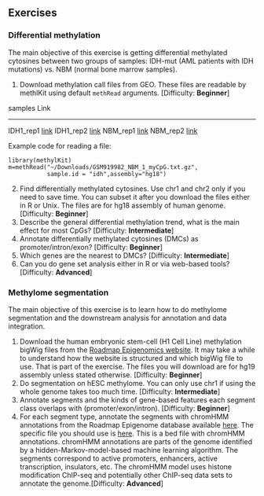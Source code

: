 ## Exercises

### Differential methylation
The main objective of this exercise is getting differential methylated cytosines between two groups of samples: IDH-mut (AML patients with IDH mutations) vs. NBM (normal bone marrow samples).

1. Download methylation call files from GEO. These files are readable by methlKit using default `methRead` arguments. [Difficulty: **Beginner**]

samples     Link      
-------     ------  
IDH1_rep1    [link](https://www.ncbi.nlm.nih.gov/geo/download/?acc=GSM919990&format=file&file=GSM919990%5FIDH%2Dmut%5F1%5FmyCpG%2Etxt%2Egz) 
IDH1_rep2    [link](https://www.ncbi.nlm.nih.gov/geo/download/?acc=GSM919991&format=file&file=GSM919991%5FIDH%5Fmut%5F2%5FmyCpG%2Etxt%2Egz) 
NBM_rep1     [link](https://www.ncbi.nlm.nih.gov/geo/download/?acc=GSM919982&format=file&file=GSM919982%5FNBM%5F1%5FmyCpG%2Etxt%2Egz)
NBM_rep2     [link](https://www.ncbi.nlm.nih.gov/geo/download/?acc=GSM919984&format=file&file=GSM919984%5FNBM%5F2%5FRep1%5FmyCpG%2Etxt%2Egz)

Example code for reading a file:
```{r exaReadMethExercise, eval=FALSE}
library(methylKit)
m=methRead("~/Downloads/GSM919982_NBM_1_myCpG.txt.gz",
           sample.id = "idh",assembly="hg18")
```

2. Find differentially methylated cytosines. Use chr1 and chr2 only if you need to save time. You can subset it after you download the files either in R or Unix. The files are for hg18 assembly of human genome. [Difficulty: **Beginner**]
3. Describe the general differential methylation trend, what is the main effect for most CpGs? [Difficulty: **Intermediate**]
4. Annotate differentially methylated cytosines (DMCs) as promoter/intron/exon? [Difficulty: **Beginner**]
5. Which genes are the nearest to DMCs? [Difficulty: **Intermediate**]
6. Can you do gene set analysis either in R or via web-based tools? [Difficulty: **Advanced**]



### Methylome segmentation
The main objective of this exercise is to learn how to do methylome segmentation and the downstream analysis for annotation and data integration.

1. Download the human embryonic stem-cell (H1 Cell Line) methylation bigWig files from the [Roadmap Epigenomics website](http://egg2.wustl.edu/roadmap/web_portal/processed_data.html#MethylData). It may take a while to understand how the website is structured and which bigWig file to use. That is part of the exercise. The files you will download are for hg19 assembly unless stated otherwise. [Difficulty: **Beginner**]
2. Do segmentation on hESC methylome. You can only use chr1 if using the whole genome takes too much time. [Difficulty: **Intermediate**]
3. Annotate segments and the kinds of gene-based features each segment class overlaps with (promoter/exon/intron). [Difficulty: **Beginner**]
4. For each segment type, annotate the segments with chromHMM annotations from the Roadmap Epigenome database available [here](https://egg2.wustl.edu/roadmap/web_portal/chr_state_learning.html#core_15state). The specific file you should use is [here](https://egg2.wustl.edu/roadmap/data/byFileType/chromhmmSegmentations/ChmmModels/coreMarks/jointModel/final/E003_15_coreMarks_mnemonics.bed.gz). This is a bed file with chromHMM annotations. chromHMM annotations are parts of the genome identified by a hidden-Markov-model-based machine learning algorithm. The segments correspond to active promoters, enhancers, active transcription, insulators, etc. The chromHMM model uses histone modification ChIP-seq and potentially other ChIP-seq data sets to annotate the genome.[Difficulty: **Advanced**]
